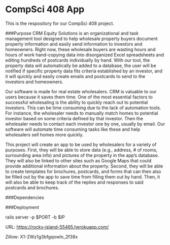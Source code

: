 # CompSci 408 App

This is the respository for our CompSci 408 project.

###Purpose
CRM Equity Solutions is an organizational and task management tool designed to help wholesale property buyers document property information and easily send information to investors and homeowners. Right now, these wholesale buyers are wasting hours and hours of work hand-copying data into disorganized Excel spreadsheets and editing hundreds of postcards individually by hand. With our tool, the property data will automatically be added to a database, the user will be notified if specific property data fits criteria established by an investor, and it will quickly and easily create emails and postcards to send to the investors and homeowners.

Our software is made for real estate wholesalers. CRM is valuable to our users because it saves them time. One of the most essential factors to successful wholesaling is the ability to quickly reach out to potential investors. This can be time consuming due to the lack of automation tools. For instance, the wholesaler needs to manually match homes to potential investor based on some criteria defined by that investor. Then the wholesaler needs to contact each investor one by one, usually by email. Our software will automate time consuming tasks like these and help wholesalers sell homes more quickly.

This project will create an app to be used by wholesalers for a variety of purposes. First, they will be able to store data (e.g., address, # of rooms, surrounding area info) and pictures of the property in the app’s database. They will also be linked to other sites such as Google Maps that could provide additional information about the property. Second, they will be able to create templates for brochures, postcards, and forms that can then also be filled out by the app to save time from filling them out by hand. Then, it will also be able to keep track of the replies and responses to said postcards and brochures.

###Dependencies


###Deployment


rails server -p $PORT -b $IP

URL: https://rocky-island-55465.herokuapp.com/

Zillow: X1-ZWz1g3bfgqowln_2f38x